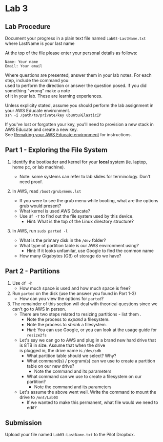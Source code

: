 # Lab 3

## Lab Procedure
Document your progress in a plain text file named `Lab03-LastName.txt`  
where LastName is your last name

At the top of the file please enter your personal details as follows:
```
Name: Your name
Email: Your email

```

Where questions are presented, answer them in your lab notes.  For each step, include the command you  
used to perform the direction or answer the question posed.  If you did something "wrong" make a note  
of it in your lab.  These are learning experiences.

Unless explicity stated, assume you should perform the lab assignment in your AWS Educate environment.  
`ssh -i /path/to/private/key ubuntu@ElasticIP`  

If you've lost or forgotten your key, you'll need to provision a new stack in AWS Educate and create a new key.  
See [Remaking your AWS Educate environment](../../..) for instructions.

## Part 1 - Exploring the File System
1. Identify the bootloader and kernel for your **local** system (ie. laptop, home pc, or lab machine).
    * Note: some systems can refer to lab slides for terminology.  Don't need proof.

2. In AWS, read `/boot/grub/menu.lst`  
    * If you were to see the grub menu while booting, what are the options grub would present?  
    * What kernel is used AWS Educate?   
    * Use `df -T` to find out the file system used by this device.  
        * Hint: What is the top of the Linux directory structure?

3. In AWS, run `sudo parted -l`
    * What is the primary disk in the `/dev` folder?  
    * What type of partition table is our AWS environment using? 
        * Hint: If it looks unfamilar, use Google to find the common name
    * How many Gigabytes (GB) of storage do we have?

## Part 2 - Partitions
1. Use `df -h`
    * How much space is used and how much space is free?
2. Run `parted` on the disk (use the answer you found in Part 1-3)
    * How can you view the options for `parted`?
3. The remainder of this section will deal with theorical questions since we can't go to AWS in person.
    * There are two steps related to resizing partitions - list them .
        * Note the process to *expand* a filesystem.
        * Note the process to *shrink* a filesystem.
        * *Hint*: You can use Google, or you can look at the usage guide for `resize2fs`
    * Let's say we can go to AWS and plug in a brand new hard drive that is 8TB in size.  Assume that when the drive  
    is plugged in, the drive name is `/dev/sdb`
        * What partition table should we select?  Why?
        * What command(s) / program(s) can we use to create a partition table on our new drive? 
            * Note the command and its parameters
        * What command can we use to create a filesystem on our partition?
            * Note the command and its parameters
    * Let's assume the above went well.  Write the command to mount the drive to `/mnt/Lab03`
        * If we wanted to make this permanent, what file would we need to edit?

## Submission
Upload your file named `Lab03-LastName.txt` to the Pilot Dropbox.